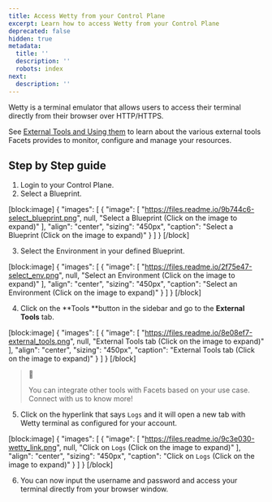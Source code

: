 ```yaml
---
title: Access Wetty from your Control Plane
excerpt: Learn how to access Wetty from your Control Plane
deprecated: false
hidden: true
metadata:
  title: ''
  description: ''
  robots: index
next:
  description: ''
---
```

Wetty is a terminal emulator that allows users to access their terminal directly from their browser over HTTP/HTTPS.

See [External Tools and Using them](https://readme.facets.cloud/docs/external-tools-and-usage) to learn about the various external tools Facets provides to monitor, configure and manage your resources.

## Step by Step guide

1. Login to your Control Plane.
2. Select a Blueprint.

[block:image]
{
  "images": [
    {
      "image": [
        "https://files.readme.io/9b744c6-select_blueprint.png",
        null,
        "Select a Blueprint (Click on the image to expand)"
      ],
      "align": "center",
      "sizing": "450px",
      "caption": "Select a Blueprint (Click on the image to expand)"
    }
  ]
}
[/block]

3. Select the Environment in your defined Blueprint.

[block:image]
{
  "images": [
    {
      "image": [
        "https://files.readme.io/2f75e47-select_env.png",
        null,
        "Select an Environment (Click on the image to expand)"
      ],
      "align": "center",
      "sizing": "450px",
      "caption": "Select an Environment (Click on the image to expand)"
    }
  ]
}
[/block]

4. Click on the **Tools **button in the sidebar and go to the **External Tools** tab.

[block:image]
{
  "images": [
    {
      "image": [
        "https://files.readme.io/8e08ef7-external_tools.png",
        null,
        "External Tools tab (Click on the image to expand)"
      ],
      "align": "center",
      "sizing": "450px",
      "caption": "External Tools tab (Click on the image to expand)"
    }
  ]
}
[/block]

> 🔔 
> 
> You can integrate other tools with Facets based on your use case.  
> Connect with us to know more!

5. Click on the hyperlink that says `Logs` and it will open a new tab with Wetty terminal as configured for your account. 

[block:image]
{
  "images": [
    {
      "image": [
        "https://files.readme.io/9c3e030-wetty_link.png",
        null,
        "Click on `Logs` (Click on the image to expand)"
      ],
      "align": "center",
      "sizing": "450px",
      "caption": "Click on `Logs` (Click on the image to expand)"
    }
  ]
}
[/block]

6. You can now input the username and password and access your terminal directly from your browser window.